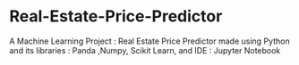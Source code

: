 # Real-Estate-Price-Predictor
A Machine Learning Project : Real Estate Price Predictor made using Python and its libraries : Panda ,Numpy, Scikit Learn, and IDE : Jupyter Notebook 
